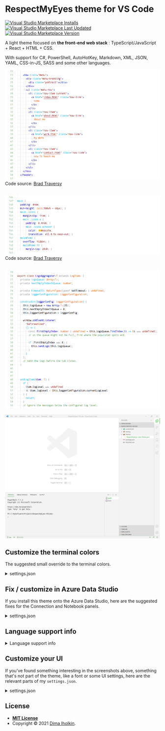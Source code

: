 # RespectMyEyes theme for VS Code 

<a href="https://marketplace.visualstudio.com/items?itemName=dima-iholkin.respectmyeyes">
  <img alt="Visual Studio Marketplace Installs" src="https://img.shields.io/visual-studio-marketplace/i/dima-iholkin.respectmyeyes">
</a> 
<a href="https://marketplace.visualstudio.com/items?itemName=dima-iholkin.respectmyeyes">
  <img alt="Visual Studio Marketplace Last Updated" src="https://img.shields.io/visual-studio-marketplace/last-updated/dima-iholkin.respectmyeyes?label=updated">
</a> 
<a href="https://marketplace.visualstudio.com/items?itemName=dima-iholkin.respectmyeyes">
  <img alt="Visual Studio Marketplace Version" src="https://img.shields.io/visual-studio-marketplace/v/dima-iholkin.respectmyeyes">
</a>

A light theme focused on **the front-end web stack** : TypeScript/JavaScript + React + HTML + CSS.  

With support for C#, PowerShell, AutoHotKey, Markdown, XML, JSON, YAML, CSS-in-JS, SASS and some other languages.

<img src="/screenshots/html_hit.png" title="html code example screenshot">Code source: 
<a href="https://github.com/bradtraversy/modern_portfolio">Brad Traversy</a>
<br />
<br />

<img src="/screenshots/css_hit.png" title="css code example screenshot">Code source: 
<a href="https://github.com/bradtraversy/modern_portfolio">Brad Traversy</a>
<br />
<br />

<img src="/screenshots/ts_hit.png" title="typescript code example screenshot">
<br />
<br />

<img src="/screenshots/ui.png" title="user interface example screenshot">



## Customize the terminal colors

The suggested small override to the terminal colors.

<details>
  <summary>settings.json</summary>

  <br />

  ```json5 
  // settings.json
  "workbench.colorCustomizations": {
    "[RespectMyEyes]": {
      "terminal.ansiBlack": "#000000",
      "terminal.ansiBlue": "#3465A4",
      "terminal.ansiBrightBlack": "#555753",
      "terminal.ansiBrightBlue": "#729FCF",
      "terminal.ansiBrightCyan": "#34E2E2",
      "terminal.ansiBrightGreen": "#00D000",
      "terminal.ansiBrightMagenta": "#F066FF",
      "terminal.ansiBrightRed": "#EF2929",
      "terminal.ansiCyan": "#06989A",
      "terminal.ansiGreen": "#00B000",
      "terminal.ansiMagenta": "#AD7FA8",
      "terminal.ansiRed": "#CC0000",
      "terminal.ansiBrightWhite": "#A9A9A9",
      "terminal.ansiWhite": "#A9A9A9",
    }
  }
  ```
</details>



## Fix / customize in Azure Data Studio

If you install this theme onto the Azure Data Studio, here are the suggested fixes for the Connection and Notebook panels.

<details>
  <summary>settings.json</summary>

  <br />

  ```json5 
  // settings.json
  "workbench.colorCustomizations": {
    "[RespectMyEyes]": {
      // Fix the Connections and Notebook items in the Activity Bar:
      //
      // The whole Activity Bar background:
      "activityBar.background": "#0000004d",
      //
      // The line when moving the items:
      "activityBar.dropBorder": "#FFFFFF",
      //
      // The colors for items:
      "activityBar.foreground": "#FFFFFF",
      "activityBar.inactiveForeground": "#f3f3f380",
      //
      // The notification badges:
      "activityBarBadge.background": "#80c080",
      "activityBarBadge.foreground": "#ffffff",
      //
      // The open item's side indicator:
      "activityBar.activeBorder": "#FFFFFF",
      // The open item's background:
      "activityBar.activeBackground": "#00B00080",
      //
      //
      //
      // Fix the Connections form input fields:
      //
      "input.border": "#D3D3D3"
    }
  }
  ```
</details>



## Language support info

<details>
  <summary>Language support info</summary>

  <br/>

**The front-end web stack:**
<table>
  <thead>
    <tr>
      <th align="center">Language</th>
      <th align="center">Support level</th>
      <th align="center">Recommended grammar extention</th>
    </tr>
  </thead>
  <tbody>
    <tr>
      <td align="center">TypeScript / JavaScript</td>
      <td align="center">good</td>
      <td align="center">-</td>
    </tr>
    <tr>
      <td align="center">React</td>
      <td align="center">good</td>
      <td align="center">-</td>
    </tr>
    <tr>
      <td align="center">HTML</td>
      <td align="center">good</td>
      <td align="center">-</td>
    </tr>
    <tr>
      <td align="center">CSS</td>
      <td align="center">good</td>
      <td align="center">-</td>
    </tr>
    <tr>
      <td align="center">styled-components / CSS-in-JS</td>
      <td align="center">ok</td>
      <td align="center">
        <a href="styled-components">vscode-styled-components</a>
      </td>
    </tr>
    <tr>
      <td align="center">SASS</td>
      <td align="center">ok</td>
      <td align="center">-</td>
    </tr>
    <tr>
      <td align="center">Vue</td>
      <td align="center">weak</td>
      <td align="center">
        <a href="vue">Vue</a>
      </td>
    </tr>
    <tr>
      <td align="center">Angular</td>
      <td align="center">weak</td>
      <td align="center">-</td>
    </tr>
    <tr>
      <td align="center">LESS</td>
      <td align="center">weak</td>
      <td align="center">-</td>
    </tr>
  </tbody>
</table>

[vue]: https://marketplace.visualstudio.com/items?itemName=jcbuisson.vue
[styled-components]: https://marketplace.visualstudio.com/items?itemName=jpoissonnier.vscode-styled-components



**Declarative files:**
<table>
  <thead>
    <tr>
      <th align="center">Language</th>
      <th align="center">Support level</th>
      <th align="center">Recommended grammar extention</th>
    </tr>
  </thead>
  <tbody>
    <tr>
      <td align="center">XML</td>
      <td align="center">good</td>
      <td align="center">-</td>
    </tr>
    <tr>
      <td align="center">JSON</td>
      <td align="center">good</td>
      <td align="center">-</td>
    </tr>
    <tr>
      <td align="center">YAML</td>
      <td align="center">ok</td>
      <td align="center">-</td>
    </tr>
    <tr>
      <td align="center">DotEnv</td>
      <td align="center">ok</td>
      <td align="center">
        <a href="dotenv">DotEnv</a>
      </td>
    </tr>
    <tr>
      <td align="center">Ignore</td>
      <td align="center">ok</td>
      <td align="center">-</td>
    </tr>
    <tr>
      <td align="center">Dockerfile</td>
      <td align="center">ok</td>
      <td align="center">-</td>
    </tr>
    <tr>
      <td align="center">Properties</td>
      <td align="center">weak</td>
      <td align="center">-</td>
    </tr>
  </tbody>
</table>

[dotenv]: https://marketplace.visualstudio.com/items?itemName=mikestead.dotenv



**Other languages:**
<table>
  <thead>
    <tr>
      <th align="center">Language</th>
      <th align="center">Support level</th>
      <th align="center">Recommended grammar extention</th>
    </tr>
  </thead>
  <tbody>
    <tr>
      <td align="center">Markdown</td>
      <td align="center">good</td>
      <td align="center">
        <a href="markdown">Markdown All in One</a>
      </td>
    </tr>
    <tr>
      <td align="center">AutoHotKey</td>
      <td align="center">good</td>
      <td align="center">
        <a href="autohotkey">AutoHotKey</a>
      </td>
    </tr>
  </tbody>
</table>

[markdown]: https://marketplace.visualstudio.com/items?itemName=yzhang.markdown-all-in-one
[autohotkey]: https://marketplace.visualstudio.com/items?itemName=slevesque.vscode-autohotkey



**.NET stack:**
<table>
  <thead>
    <tr>
      <th align="center">Language</th>
      <th align="center">Support level</th>
      <th align="center">Recommended grammar extention</th>
    </tr>
  </thead>
  <tbody>
    <tr>
      <td align="center">PowerShell</td>
      <td align="center">ok</td>
      <td align="center">
        <a href="powershell">PowerShell</a>
      </td>
    </tr>
    <tr>
      <td align="center">C#</td>
      <td align="center">weak</td>
      <td align="center">
        <a href="csharp">C# Grammar Extended</a>
      </td>
    </tr>
  </tbody>
</table>

[csharp]: https://marketplace.visualstudio.com/items?itemName=dannymcgee.csharp-grammar-extended
[powershell]: https://marketplace.visualstudio.com/items?itemName=ms-vscode.PowerShell

</details>



## Customize your UI

If you've found something interesting in the screenshots above, something that's not part of the theme, like a font or some UI settings, here are the relevant parts of my `settings.json`.

<details>
  <summary>settings.json</summary>

  <br />

  ```json5
  // settings.json
  // UI Layout:
  "workbench.sideBar.location": "right",
  "explorer.compactFolders": false,
  "breadcrumbs.enabled": true,
  "workbench.iconTheme": "vscode-icons",
  //
  //
  //
  // Editor UI:
  "editor.cursorSmoothCaretAnimation": true,
  "editor.renderWhitespace": "boundary",
  "editor.snippetSuggestions": "inline",
  "editor.minimap.enabled": false,
  "editor.renderControlCharacters": false,
  "editor.renderIndentGuides": true, // it seems the VS Code shows the indent guides anyway. 
  "editor.codeLens": false,
  //
  //
  //
  // Font:
  "editor.fontFamily": "Fantasque Sans Mono",
  "editor.fontSize": 16,
  "editor.fontLigatures": true,
  //
  //
  //
  // Show the color for a color code (Color-Highlight extension) :
  "color-highlight.enable": true,
  "color-highlight.markerType": "dot-before",
  "color-highlight.markRuler": false,
  "editor.colorDecorators": false,
  // Like this: #00BF00
  //
  //
  //
  // Terminal window:
  "terminal.integrated.fontSize": 15,
  "terminal.integrated.fontFamily": "CaskaydiaCove NF",
  "terminal.integrated.cursorStyle": "underline",
  "terminal.integrated.cursorBlinking": true,
  //
  //
  //
  "files.associations": {
    ".stylelintrc": "json",
    ".stylelintignore": "ignore",
    ".eslintignore": "ignore",
    ".browserslistrc": "properties",
    ".prettierrc": "json"
  }
  ```
</details>



## License

* **[MIT License](http://opensource.org/licenses/mit-license.php)**
* Copyright © 2021 <a href="https://github.com/dima-iholkin" target="_blank">Dima Iholkin</a>.